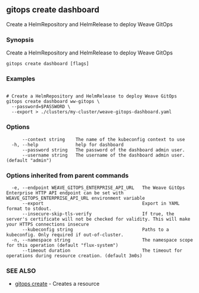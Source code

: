 ## gitops create dashboard

Create a HelmRepository and HelmRelease to deploy Weave GitOps

### Synopsis

Create a HelmRepository and HelmRelease to deploy Weave GitOps

```
gitops create dashboard [flags]
```

### Examples

```

# Create a HelmRepository and HelmRelease to deploy Weave GitOps
gitops create dashboard ww-gitops \
  --password=$PASSWORD \
  --export > ./clusters/my-cluster/weave-gitops-dashboard.yaml

```

### Options

```
      --context string    The name of the kubeconfig context to use
  -h, --help              help for dashboard
      --password string   The password of the dashboard admin user.
      --username string   The username of the dashboard admin user. (default "admin")
```

### Options inherited from parent commands

```
  -e, --endpoint WEAVE_GITOPS_ENTERPRISE_API_URL   The Weave GitOps Enterprise HTTP API endpoint can be set with WEAVE_GITOPS_ENTERPRISE_API_URL environment variable
      --export                                     Export in YAML format to stdout.
      --insecure-skip-tls-verify                   If true, the server's certificate will not be checked for validity. This will make your HTTPS connections insecure
      --kubeconfig string                          Paths to a kubeconfig. Only required if out-of-cluster.
  -n, --namespace string                           The namespace scope for this operation (default "flux-system")
      --timeout duration                           The timeout for operations during resource creation. (default 3m0s)
```

### SEE ALSO

* [gitops create](gitops_create.md)	 - Creates a resource
